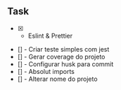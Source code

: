 ## Task

- [x] - Eslint & Prettier
- [] - Criar teste simples com jest
- [] - Gerar coverage do projeto
- [] - Configurar husk para commit
- [] - Absolut imports
- [] - Alterar nome do projeto
